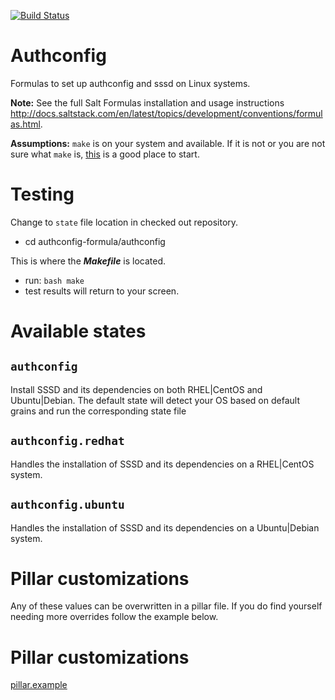 [![Build Status](https://travis-ci.org/intuitivetechnologygroup/authconfig-formula.svg?branch=master)](https://travis-ci.org/intuitivetechnologygroup/authconfig-formula)

# Authconfig

Formulas to set up authconfig and sssd on Linux systems.

**Note:**
See the full Salt Formulas installation and usage instructions
<http://docs.saltstack.com/en/latest/topics/development/conventions/formulas.html>.

**Assumptions:**
`make` is on your system and available. If it is not or you are not sure what
`make` is, [this](https://www.gnu.org/software/make/) is a good place to start.

# Testing

Change to `state` file location in checked out repository.

- cd authconfig-formula/authconfig

This is where the ***Makefile*** is located.

- run: `bash make`
- test results will return to your screen.

# Available states

## `authconfig`
Install SSSD and its dependencies on both RHEL|CentOS and Ubuntu|Debian. The
default state will detect your OS based on default grains and run the
corresponding state file

## `authconfig.redhat`

Handles the installation of SSSD and its dependencies on a RHEL|CentOS system.

## `authconfig.ubuntu`

Handles the installation of SSSD and its dependencies on a Ubuntu|Debian system.

# Pillar customizations

Any of these values can be overwritten in a pillar file. If you do find yourself needing
more overrides follow the example below.


# Pillar customizations

[pillar.example](authconfig/tests/pillar/authconfig/init.sls)
